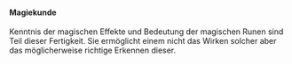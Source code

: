 #### Magiekunde

Kenntnis der magischen Effekte und Bedeutung der magischen Runen sind Teil dieser Fertigkeit. Sie ermöglicht einem
nicht das Wirken solcher aber das möglicherweise richtige Erkennen dieser.
